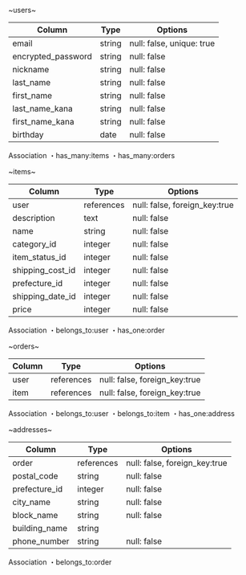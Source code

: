 
~users~

| Column             | Type                | Options                   |
|--------------------|---------------------|---------------------------|
| email              | string              | null: false, unique: true |
| encrypted_password | string              | null: false               |
| nickname           | string              | null: false               |
| last_name          | string              | null: false               |
| first_name         | string              | null: false               |
| last_name_kana     | string              | null: false               |
| first_name_kana    | string              | null: false               |
| birthday           | date                | null: false               |


Association
・has_many:items
・has_many:orders


~items~

| Column             | Type                | Options                       |
|--------------------|---------------------|-------------------------------|
| user               | references          | null: false, foreign_key:true |
| description        | text                | null: false                   |
| name               | string              | null: false                   |
| category_id        | integer             | null: false                   |
| item_status_id     | integer             | null: false                   |
| shipping_cost_id   | integer             | null: false                   | 
| prefecture_id      | integer             | null: false                   |
| shipping_date_id   | integer             | null: false                   |
| price              | integer             | null: false                   | 

Association
・belongs_to:user
・has_one:order


~orders~

| Column             | Type                | Options                       |
|--------------------|---------------------|-------------------------------|
| user               | references          | null: false, foreign_key:true |
| item               | references          | null: false, foreign_key:true |

Association
・belongs_to:user
・belongs_to:item
・has_one:address

~addresses~

| Column             | Type                | Options                       |
|--------------------|---------------------|-------------------------------|
| order              | references          | null: false, foreign_key:true |
| postal_code        | string              | null: false                   |
| prefecture_id      | integer             | null: false                   |
| city_name          | string              | null: false                   |
| block_name         | string              | null: false                   |
| building_name      | string              |                               |
| phone_number       | string              | null: false                   |

Association
・belongs_to:order
